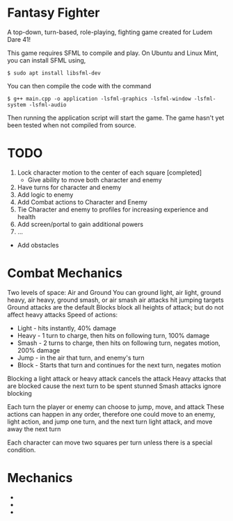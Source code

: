 # Fantasy Fighter

A top-down, turn-based, role-playing, fighting game created for Ludem Dare 41!

This game requires SFML to compile and play. On Ubuntu and Linux Mint, you can
install SFML using,
```
$ sudo apt install libsfml-dev
```
You can then compile the code with the command
```
$ g++ main.cpp -o application -lsfml-graphics -lsfml-window -lsfml-system -lsfml-audio
```
Then running the application script will start the game.
The game hasn't yet been tested when not compiled from source.

# TODO
1. Lock character motion to the center of each square [completed]
	- Give ability to move both character and enemy  
2. Have turns for character and enemy
3. Add logic to enemy
4. Add Combat actions to Character and Enemy
5. Tie Character and enemy to profiles for increasing experience and health
6. Add screen/portal to gain additional powers
7. ...
 - Add obstacles

# Combat Mechanics
Two levels of space: Air and Ground
You can ground light, air light, ground heavy, air heavy, ground smash, or air smash
air attacks hit jumping targets
Ground attacks are the default
Blocks block all heights of attack; but do not affect heavy attacks
Speed of actions: 
- Light - hits instantly, 40% damage
- Heavy - 1 turn to charge, then hits on following turn, 100% damage
- Smash - 2 turns to charge, then hits on following turn, negates motion, 200% damage
- Jump - in the air that turn, and enemy's turn
- Block - Starts that turn and continues for the next turn, negates motion

Blocking a light attack or heavy attack cancels the attack
Heavy attacks that are blocked cause the next turn to be spent stunned
Smash attacks ignore blocking

Each turn the player or enemy can choose to jump, move, and attack
These actions can happen in any order, therefore one could move to an 
enemy, light action, and jump one turn, and the next turn light attack, and
move away the next turn 

Each character can move two squares per turn unless there is a special condition.

# Mechanics

-
-
-